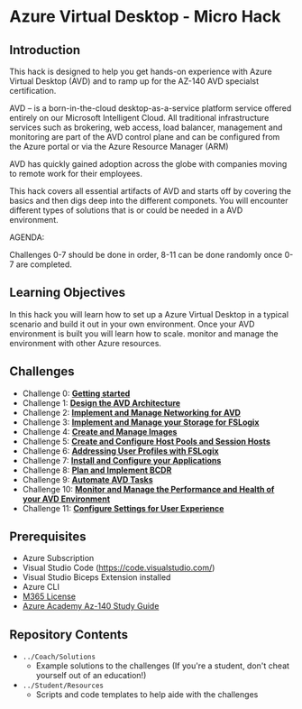 # Azure Virtual Desktop - Micro Hack

## Introduction

This hack is designed to help you get hands-on experience with Azure Virtual Desktop (AVD) and to ramp up for the AZ-140 AVD specialst certification. 

AVD – is a born-in-the-cloud desktop-as-a-service platform service offered entirely on our Microsoft Intelligent Cloud. 
All traditional infrastructure services such as brokering, web access, load balancer, management and monitoring are part of the AVD control plane and can be configured from the Azure portal or via the Azure Resource Manager (ARM)

AVD has quickly gained adoption across the globe with companies moving to remote work for their employees. 

This hack covers all essential artifacts of AVD and starts off by covering the basics and then digs deep into the different componets. You will encounter different types of solutions that is or could be needed in a AVD environment. 

AGENDA: 

Challenges 0-7 should be done in order, 8-11 can be done randomly once 0-7 are completed. 

## Learning Objectives

In this hack you will learn how to set up a Azure Virtual Desktop in a typical scenario and build it out in your own environment. Once your AVD environment is built you will learn how to scale. monitor and manage the environment with other Azure resources. 

## Challenges

- Challenge 0: **[Getting started](Student/00-Pre-Reqs.md)**
- Challenge 1: **[Design the AVD Architecture](Student/01-Plan-AVD-Architecture.md)**
- Challenge 2: **[Implement and Manage Networking for AVD](Student/02-Implement-Manage-Network.md)**
- Challenge 3: **[Implement and Manage your Storage for FSLogix](Student/03-Implement-Manage-Storage.md)**
- Challenge 4: **[Create and Manage Images](Student/04-Create-Manage-Images.md)**
- Challenge 5: **[Create and Configure Host Pools and Session Hosts](Student/05-Create-Configure-HostPools.md)**
- Challenge 6: **[Addressing User Profiles with FSLogix](Student/06-Implement-Manage-FsLogix.md)**
- Challenge 7: **[Install and Configure your Applications](Student/07-Install-Configure-Apps.md)**
- Challenge 8: **[Plan and Implement BCDR](Student/08-Plan-Implement-BCDR.md)**
- Challenge 9: **[Automate AVD Tasks](Student/09-Automate-AVD-Tasks.md)**
- Challenge 10: **[Monitor and Manage the Performance and Health of your AVD Environment](Student/10-Monitor-Manage-Performance-Health.md)**
- Challenge 11: **[Configure Settings for User Experience](Student/11-Configure-User-Experience-Settings.md)**

## Prerequisites

- Azure Subscription
- Visual Studio Code (https://code.visualstudio.com/)
- Visual Studio Biceps Extension installed
- Azure CLI 
- [M365 License](https://docs.microsoft.com/en-us/azure/virtual-desktop/overview#requirements)
- [Azure Academy Az-140 Study Guide](https://aka.ms/AzureAcademy-AZ140)

## Repository Contents

- `../Coach/Solutions`
   - Example solutions to the challenges (If you're a student, don't cheat yourself out of an education!)
- `../Student/Resources`
   - Scripts and code templates to help aide with the challenges
